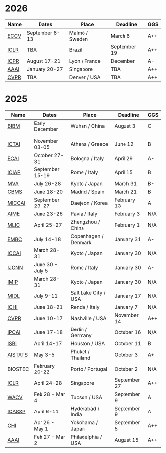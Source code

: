 # 2026
| Name | Dates | Place | Deadline | GGS |
| ---- | ----- | ----- | -------- | --- |
| [ECCV](https://eccv.ecva.net/Conferences/2026) | September 8-13 | Malmö / Sweden | March 6 | A++ |
| [ICLR](https://iclr.cc/Conferences/2026) | TBA | Brazil | September 19 | A++ |
| [ICPR](https://icpr2026orgteam.github.io/ICPR2026website/index.html) | August 17-21 | Lyon / France | December | A- |
| [AAAI](https://aaai.org/conference/aaai/aaai-26/) | January 20-27 | Singapore | TBA | A++ |
| [CVPR]() | TBA | Denver / USA | TBA | A++ |

# 2025
| Name | Dates | Place | Deadline | GGS |
| ---- | ----- | ----- | -------- | --- |
| [BIBM](https://biod.whu.edu.cn/bibm2025/) | Early December | Wuhan / China | August 3 | C |
|  |  |  |  |  |
|  |  |  |  |  |
| [ICTAI]() | November 03-05 | Athens / Greece | June 12 | B |
| [ECAI](https://ecai2025.org/) | October 27-31 | Bologna / Italy | April 29 | A- |
| [ICIAP](https://sites.google.com/view/iciap25/home) | September 15-19 | Rome / Italy | April 15 | B |  
| [MVA](https://mva-org.jp/mva2025/index) | July 26-28 | Kyoto / Japan | March 31 | B- |
| [CBMS](https://2025.cbms-conference.org/) | June 18-20 | Madrid / Spain | March 21 | B |
| [MICCAI](https://conferences.miccai.org/2025/en/default.asp) | September 23-27 | Daejeon / Korea | February 13 | A | 
| [AIME](https://aime25.aimedicine.info/) | June 23-26 | Pavia / Italy | February 3 | N/A |
| [MLIC](https://www.icmlic.org/) | April 25-27 | Zhengzhou / China | February 1 | N/A |
| [EMBC](https://embc.embs.org/2025/) | July 14-18 | Copenhagen / Denmark | January 31 | A- |
| [ICCAI](https://www.iccai.net/index.html) | March 28-31 | Kyoto / Japan | January 30 | N/A |
| [IJCNN](https://2025.ijcnn.org/) | June 30 - July 5 | Rome / Italy | January 30 | A- |
| [IMIP](https://www.imip.org/index.html) | March 28-31 | Kyoto / Japan | January 30 | N/A |
| [MIDL](https://2025.midl.io/) | July 9-11 | Salt Lake City / USA | January 17 | N/A |
| [ICHI](https://events.dimes.unical.it/ichi2025/) | June 18-21 | Rende / Italy | January 7 | N/A |
| [CVPR](https://cvpr.thecvf.com/Conferences/2025) | June 10-17 | Nashville / USA | November 14 | A++ |
| [IPCAI](https://sites.google.com/view/ipcai2025/home) | June 17-18 | Berlin / Germany | October 16 | N/A | 
| [ISBI](https://biomedicalimaging.org/2025/) | April 14-17 | Houston / USA | October 11 | B |
| [AISTATS](https://aistats.org/aistats2025/index.html) | May 3-5 | Phuket / Thailand | October 3 | A+ |
| [BIOSTEC](https://bioimaging.scitevents.org/Home.aspx) | February 20-22 | Porto / Portugal | October 2 | N/A |
| [ICLR](https://iclr.cc/Conferences/2025) | April 24-28 | Singapore | September 27 | A++ |
| [WACV](https://wacv2025.thecvf.com/) | Feb 28 - Mar 4 | Tucson / USA | September 9 | A |
| [ICASSP](https://2025.ieeeicassp.org/) | April 6-11 | Hyderabad / India | September 9 | A |
| [CHI](https://chi2025.acm.org/) | Apr 26 - May 1 | Yokohama / Japan | September 5 | A++ |
| [AAAI](https://aaai.org/conference/aaai/aaai-25/) | Feb 27 - Mar 2 | Philadelphia / USA | August 15 | A++ |
